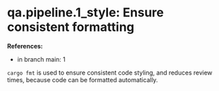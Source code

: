 # qa.pipeline.1_style: Ensure consistent formatting

**References:**

- in branch main: 1

`cargo fmt` is used to ensure consistent code styling, and reduces review times, because code can be formatted automatically.
